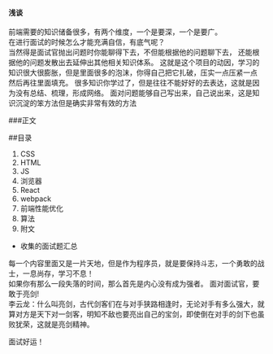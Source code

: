 ####  浅谈
前端需要的知识储备很多，有两个维度，一个是要深，一个是要广。<br/>
在进行面试的时候怎么才能充满自信，有底气呢？<br/>
当然得是面试官抛出问题时你能聊得下去，不但能根据他的问题聊下去，
还能根据他的问题发散出去延伸出其他相关知识体系。
这就是这个项目的动因，学习的知识很大很膨胀，但是里面很多的泡沫，你得自己把它扎破，压实一点压紧一点
然后再往里面填充。
很多知识你学过了，但是往往不能好好的去表达，这就是因为没有总结、梳理，形成网络。
面对问题能够自己写出来，自己说出来，这是知识沉淀的笨方法但是确实非常有效的方法


###正文 

##目录
1. CSS
2. HTML
3. JS
4. 浏览器
5. React
6. webpack
7. 前端性能优化
8. 算法
9. 附文
- 收集的面试题汇总

每一个内容里面又是一片天地，但是作为程序员，就是要保持斗志，一个勇敢的战士，一息尚存，学习不息！<br/>
如果你有那么一段失落的时间，那么首先是内心没有成为强者。
面对面试官，要敢于亮剑!<br/>
李云龙：什么叫亮剑，古代剑客们在与对手狭路相逢时，无论对手有多么强大，就算对方是天下对一剑客，明知不敌也要亮出自己的宝剑，即使倒在对手的剑下也虽败犹荣，这就是亮剑精神。


面试好运！
